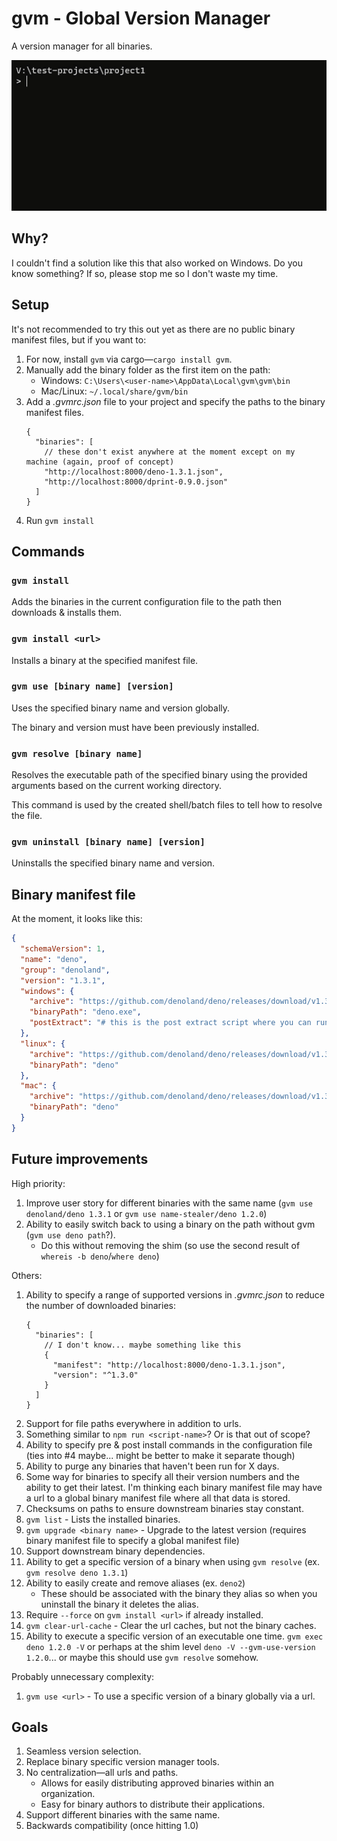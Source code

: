 # gvm - Global Version Manager

A version manager for all binaries.

![Demo using gvm command](demo.gif "Demo using gvm command")

## Why?

I couldn't find a solution like this that also worked on Windows. Do you know something? If so, please stop me so I don't waste my time.

## Setup

It's not recommended to try this out yet as there are no public binary manifest files, but if you want to:

1. For now, install `gvm` via cargo—`cargo install gvm`.
2. Manually add the binary folder as the first item on the path:
   - Windows: `C:\Users\<user-name>\AppData\Local\gvm\gvm\bin`
   - Mac/Linux: `~/.local/share/gvm/bin`
3. Add a _.gvmrc.json_ file to your project and specify the paths to the binary manifest files.
   ```jsonc
   {
     "binaries": [
       // these don't exist anywhere at the moment except on my machine (again, proof of concept)
       "http://localhost:8000/deno-1.3.1.json",
       "http://localhost:8000/dprint-0.9.0.json"
     ]
   }
   ```
4. Run `gvm install`

## Commands

### `gvm install`

Adds the binaries in the current configuration file to the path then downloads & installs them.

### `gvm install <url>`

Installs a binary at the specified manifest file.

### `gvm use [binary name] [version]`

Uses the specified binary name and version globally.

The binary and version must have been previously installed.

### `gvm resolve [binary name]`

Resolves the executable path of the specified binary using the provided arguments based on the current working directory.

This command is used by the created shell/batch files to tell how to resolve the file.

### `gvm uninstall [binary name] [version]`

Uninstalls the specified binary name and version.

## Binary manifest file

At the moment, it looks like this:

```json
{
  "schemaVersion": 1,
  "name": "deno",
  "group": "denoland",
  "version": "1.3.1",
  "windows": {
    "archive": "https://github.com/denoland/deno/releases/download/v1.3.1/deno-x86_64-pc-windows-msvc.zip",
    "binaryPath": "deno.exe",
    "postExtract": "# this is the post extract script where you can run some commands if necessary to cause additional setup"
  },
  "linux": {
    "archive": "https://github.com/denoland/deno/releases/download/v1.3.1/deno-x86_64-unknown-linux-gnu.zip",
    "binaryPath": "deno"
  },
  "mac": {
    "archive": "https://github.com/denoland/deno/releases/download/v1.3.1/deno-x86_64-apple-darwin.zip",
    "binaryPath": "deno"
  }
}
```

## Future improvements

High priority:

1. Improve user story for different binaries with the same name (`gvm use denoland/deno 1.3.1` or `gvm use name-stealer/deno 1.2.0`)
2. Ability to easily switch back to using a binary on the path without gvm (`gvm use deno path`?).
   - Do this without removing the shim (so use the second result of `whereis -b deno`/`where deno`)

Others:

1. Ability to specify a range of supported versions in _.gvmrc.json_ to reduce the number of downloaded binaries:
   ```jsonc
   {
     "binaries": [
       // I don't know... maybe something like this
       {
         "manifest": "http://localhost:8000/deno-1.3.1.json",
         "version": "^1.3.0"
       }
     ]
   }
   ```
2. Support for file paths everywhere in addition to urls.
3. Something similar to `npm run <script-name>`? Or is that out of scope?
4. Ability to specify pre & post install commands in the configuration file (ties into #4 maybe... might be better to make it separate though)
5. Ability to purge any binaries that haven't been run for X days.
6. Some way for binaries to specify all their version numbers and the ability to get their latest. I'm thinking each binary manifest file may have a url to a global binary manifest file where all that data is stored.
7. Checksums on paths to ensure downstream binaries stay constant.
8. `gvm list` - Lists the installed binaries.
9. `gvm upgrade <binary name>` - Upgrade to the latest version (requires binary manifest file to specify a global manifest file)
10. Support downstream binary dependencies.
11. Ability to get a specific version of a binary when using `gvm resolve` (ex. `gvm resolve deno 1.3.1`)
12. Ability to easily create and remove aliases (ex. `deno2`)
    - These should be associated with the binary they alias so when you uninstall the binary it deletes the alias.
13. Require `--force` on `gvm install <url>` if already installed.
14. `gvm clear-url-cache` - Clear the url caches, but not the binary caches.
15. Ability to execute a specific version of an executable one time. `gvm exec deno 1.2.0 -V` or perhaps at the shim level `deno -V --gvm-use-version 1.2.0`... or maybe this should use `gvm resolve` somehow.

Probably unnecessary complexity:

1. `gvm use <url>` - To use a specific version of a binary globally via a url.

## Goals

1. Seamless version selection.
2. Replace binary specific version manager tools.
3. No centralization—all urls and paths.
   - Allows for easily distributing approved binaries within an organization.
   - Easy for binary authors to distribute their applications.
4. Support different binaries with the same name.
5. Backwards compatibility (once hitting 1.0)
